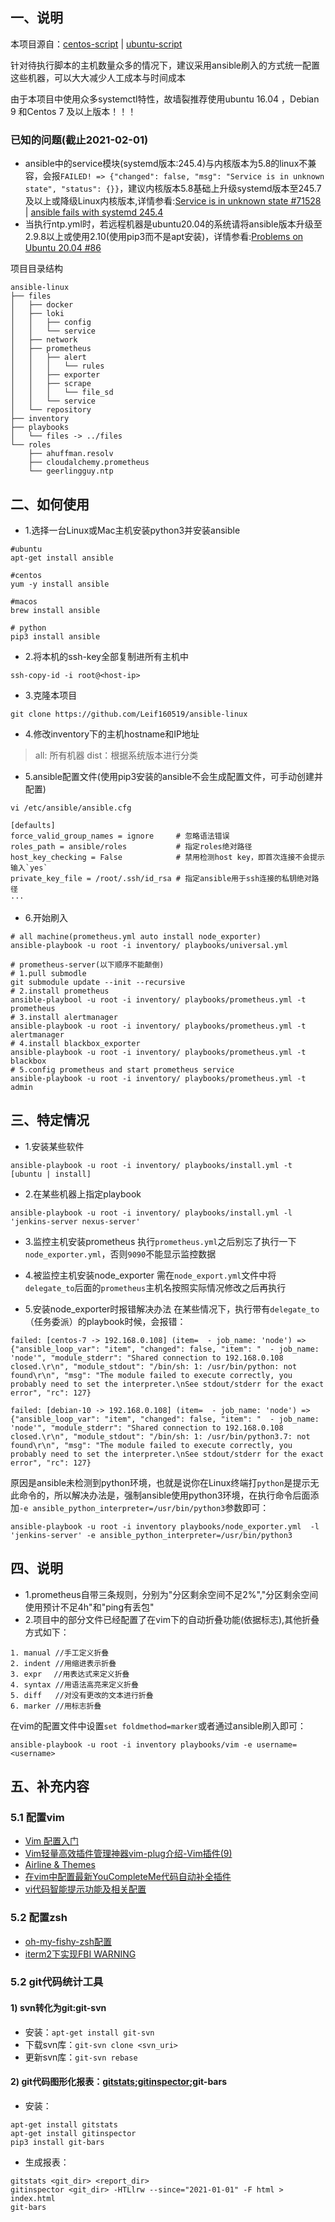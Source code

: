 ## 一、说明
本项目源自：[centos-script](https://github.com/Leif160519/centos-script) | [ubuntu-script](https://github.com/Leif160519/ubuntu-script)

针对待执行脚本的主机数量众多的情况下，建议采用ansible刷入的方式统一配置这些机器，可以大大减少人工成本与时间成本

由于本项目中使用众多systemctl特性，故墙裂推荐使用ubuntu 16.04 ，Debian 9 和Centos 7 及以上版本！！！

### 已知的问题(截止2021-02-01)
- ansible中的service模块(systemd版本:245.4)与内核版本为5.8的linux不兼容，会报`FAILED! => {"changed": false, "msg": "Service is in unknown state", "status": {}}`，建议内核版本5.8基础上升级systemd版本至245.7及以上或降级Linux内核版本,详情参看:[Service is in unknown state #71528](https://github.com/ansible/ansible/issues/71528) | [ansible fails with systemd 245.4](https://bugs.launchpad.net/ubuntu/+source/systemd/+bug/1899232)
- 当执行ntp.yml时，若远程机器是ubuntu20.04的系统请将ansible版本升级至2.9.8以上或使用2.10(使用pip3而不是apt安装)，详情参看:[Problems on Ubuntu 20.04 #86](https://github.com/geerlingguy/ansible-role-ntp/issues/86)

项目目录结构
```
ansible-linux
├── files
│   ├── docker
│   ├── loki
│   │   ├── config
│   │   └── service
│   ├── network
│   ├── prometheus
│   │   ├── alert
│   │   │   └── rules
│   │   ├── exporter
│   │   ├── scrape
│   │   │   └── file_sd
│   │   └── service
│   └── repository
├── inventory
├── playbooks
│   └── files -> ../files
└── roles
    ├── ahuffman.resolv
    ├── cloudalchemy.prometheus
    └── geerlingguy.ntp
```

## 二、如何使用

- 1.选择一台Linux或Mac主机安装python3并安装ansible
```
#ubuntu
apt-get install ansible

#centos
yum -y install ansible

#macos
brew install ansible

# python
pip3 install ansible
```

- 2.将本机的ssh-key全部复制进所有主机中
```
ssh-copy-id -i root@<host-ip>
```

- 3.克隆本项目
```
git clone https://github.com/Leif160519/ansible-linux
```

- 4.修改inventory下的主机hostname和IP地址
> all: 所有机器
> dist：根据系统版本进行分类

- 5.ansible配置文件(使用pip3安装的ansible不会生成配置文件，可手动创建并配置)
```
vi /etc/ansible/ansible.cfg

[defaults]
force_valid_group_names = ignore     # 忽略语法错误
roles_path = ansible/roles           # 指定roles绝对路径
host_key_checking = False            # 禁用检测host key，即首次连接不会提示输入`yes`
private_key_file = /root/.ssh/id_rsa # 指定ansible用于ssh连接的私钥绝对路径
···

```
- 6.开始刷入
```
# all machine(prometheus.yml auto install node_exporter)
ansible-playbook -u root -i inventory/ playbooks/universal.yml

# prometheus-server(以下顺序不能颠倒)
# 1.pull submodle
git submodule update --init --recursive
# 2.install prometheus
ansible-playbool -u root -i inventory/ playbooks/prometheus.yml -t prometheus
# 3.install alertmanager
ansible-playbook -u root -i inventory/ playbooks/prometheus.yml -t alertmanager
# 4.install blackbox_exporter
ansible-playbook -u root -i inventory/ playbooks/prometheus.yml -t blackbox
# 5.config prometheus and start prometheus service
ansible-playbook -u root -i inventory/ playbooks/prometheus.yml -t admin
```

## 三、特定情况
- 1.安装某些软件
```
ansible-playbook -u root -i inventory/ playbooks/install.yml -t [ubuntu | install]
```

- 2.在某些机器上指定playbook
```
ansible-playbook -u root -i inventory/ playbooks/install.yml -l 'jenkins-server nexus-server'
```

- 3.监控主机安装prometheus
执行`prometheus.yml`之后别忘了执行一下`node_exporter.yml`，否则`9090`不能显示监控数据

- 4.被监控主机安装node_exporter
需在`node_export.yml`文件中将`delegate_to`后面的`prometheus`主机名按照实际情况修改之后再执行

- 5.安装node_exporter时报错解决办法
在某些情况下，执行带有`delegate_to`（任务委派）的playbook时候，会报错：
```
failed: [centos-7 -> 192.168.0.108] (item=  - job_name: 'node') => {"ansible_loop_var": "item", "changed": false, "item": "  - job_name: 'node'", "module_stderr": "Shared connection to 192.168.0.108 closed.\r\n", "module_stdout": "/bin/sh: 1: /usr/bin/python: not found\r\n", "msg": "The module failed to execute correctly, you probably need to set the interpreter.\nSee stdout/stderr for the exact error", "rc": 127}

failed: [debian-10 -> 192.168.0.108] (item=  - job_name: 'node') => {"ansible_loop_var": "item", "changed": false, "item": "  - job_name: 'node'", "module_stderr": "Shared connection to 192.168.0.108 closed.\r\n", "module_stdout": "/bin/sh: 1: /usr/bin/python3.7: not found\r\n", "msg": "The module failed to execute correctly, you probably need to set the interpreter.\nSee stdout/stderr for the exact error", "rc": 127}
```

原因是ansible未检测到python环境，也就是说你在Linux终端打`python`是提示无此命令的，所以解决办法是，强制ansible使用python3环境，在执行命令后面添加`-e ansible_python_interpreter=/usr/bin/python3`参数即可：
```
ansible-playbook -u root -i inventory playbooks/node_exporter.yml  -l 'jenkins-server' -e ansible_python_interpreter=/usr/bin/python3
```

## 四、说明
- 1.prometheus自带三条规则，分别为"分区剩余空间不足2%","分区剩余空间使用预计不足4h"和"ping有丢包"
- 2.项目中的部分文件已经配置了在vim下的自动折叠功能(依据标志),其他折叠方式如下：

```
1. manual //手工定义折叠
2. indent //用缩进表示折叠
3. expr　 //用表达式来定义折叠
4. syntax //用语法高亮来定义折叠
5. diff   //对没有更改的文本进行折叠
6. marker //用标志折叠
```

在vim的配置文件中设置`set foldmethod=marker`或者通过ansible刷入即可：
```
ansible-playbook -u root -i inventory playbooks/vim -e username=<username>
```

## 五、补充内容
### 5.1 配置vim
- [Vim 配置入门](http://www.ruanyifeng.com/blog/2018/09/vimrc.html)
- [Vim轻量高效插件管理神器vim-plug介绍-Vim插件(9)](https://vimjc.com/vim-plug.html)
- [Airline & Themes](https://www.bookstack.cn/read/learn-vim/plugins-airline.md)
- [在vim中配置最新YouCompleteMe代码自动补全插件](https://blog.csdn.net/qq_28584889/article/details/97131637)
- [vi代码智能提示功能及相关配置](https://www.cnblogs.com/jxhd1/p/7806626.html)

### 5.2 配置zsh
- [oh-my-fishy-zsh配置](https://leif.fun/articles/2020/09/02/1599028639385.html)
- [iterm2下实现FBI WARNING](https://leif.fun/articles/2019/09/06/1567751175266.html)

### 5.2 git代码统计工具
#### 1) svn转化为git:git-svn
- 安装：`apt-get install git-svn`
- 下载svn库：`git-svn clone <svn_uri>`
- 更新svn库：`git-svn rebase`

#### 2) git代码图形化报表：[gitstats](http://gitstats.sourceforge.net/);[gitinspector](https://github.com/ejwa/gitinspector);git-bars
- 安装：
```
apt-get install gitstats
apt-get install gitinspector
pip3 install git-bars
```
- 生成报表：
```
gitstats <git_dir> <report_dir>
gitinspector <git_dir> -HTLlrw --since="2021-01-01" -F html > index.html
git-bars
 ```
